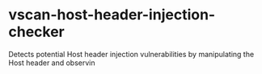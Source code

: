 # vscan-host-header-injection-checker
Detects potential Host header injection vulnerabilities by manipulating the Host header and observin
